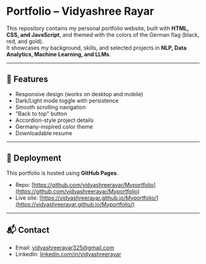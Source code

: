 # Portfolio – Vidyashree Rayar

This repository contains my personal portfolio website, built with **HTML, CSS, and JavaScript**, and themed with the colors of the German flag (black, red, and gold).  
It showcases my background, skills, and selected projects in **NLP, Data Analytics, Machine Learning, and LLMs**.

---

## 🔑 Features
- Responsive design (works on desktop and mobile)
- Dark/Light mode toggle with persistence
- Smooth scrolling navigation
- "Back to top" button
- Accordion-style project details
- Germany-inspired color theme
- Downloadable resume

---

## 🚀 Deployment
This portfolio is hosted using **GitHub Pages**.

- Repo: [https://github.com/vidyashreerayar/Myportfolio](https://github.com/vidyashreerayar/Myportfolio)  
- Live site: [https://vidyashreerayar.github.io/Myportfolio/](https://vidyashreerayar.github.io/Myportfolio/)

---

## 📬 Contact
- Email: [vidyashreerayar325@gmail.com](mailto:vidyashreerayar325@gmail.com)  
- LinkedIn: [linkedin.com/in/vidyashreerayar](https://linkedin.com/in/vidyashreerayar)  
